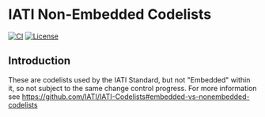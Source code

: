# IATI Non-Embedded Codelists

[![CI](https://github.com/codeforIATI/IATI-Codelists-NonEmbedded/actions/workflows/CI.yml/badge.svg)](https://github.com/codeforIATI/IATI-Codelists-NonEmbedded/actions/workflows/CI.yml)
[![License](https://img.shields.io/badge/license-MIT-blue.svg)](https://github.com/codeforIATI/IATI-Codelists-NonEmbedded/blob/master/LICENSE)

## Introduction

These are codelists used by the IATI Standard, but not "Embedded" within it, so not subject to the same change control progress. For more information see https://github.com/IATI/IATI-Codelists#embedded-vs-nonembedded-codelists
